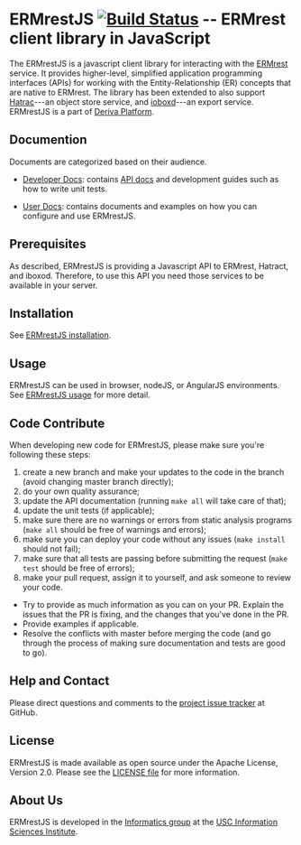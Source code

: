 # ERMrestJS [![Build Status](https://travis-ci.org/informatics-isi-edu/ermrestjs.svg?branch=master)](https://travis-ci.org/informatics-isi-edu/ermrestjs) -- ERMrest client library in JavaScript

The ERMrestJS is a javascript client library for interacting with the [ERMrest](http://github.com/informatics-isi-edu/ermrest) service. It provides higher-level, simplified application programming interfaces (APIs) for working with the Entity-Relationship (ER) concepts that are native to ERMrest. The library has been extended to also support [Hatrac](http://github.com/informatics-isi-edu/hatrac)---an object store service, and [ioboxd](http://github.com/informatics-isi-edu/ioboxd)---an export service. ERMrestJS is a part of [Deriva Platform](http://isrd.isi.edu/deriva).

## Documention

Documents are categorized based on their audience.

- [Developer Docs](docs/dev-docs): contains [API docs](docs/dev-docs/api.md) and development guides such as how to write unit tests.

- [User Docs](docs/user-docs): contains documents and examples on how you can configure and use ERMrestJS.


## Prerequisites
As described, ERMrestJS is providing a Javascript API to ERMrest, Hatract, and iboxod. Therefore, to use this API you need those services to be available in your server.


## Installation

See [ERMrestJS installation](docs/user-docs/installation.md).

## Usage

ERMrestJS can be used in browser, nodeJS, or AngularJS environments. See [ERMrestJS usage](docs/user-docs/usage.md) for more detail.

## Code Contribute

When developing new code for ERMrestJS, please make sure you're following these steps:

1. create a new branch and make your updates to the code in the branch (avoid changing master branch directly);
2. do your own quality assurance;
3. update the API documentation (running `make all` will take care of that);
4. update the unit tests (if applicable);
5. make sure there are no warnings or errors from static analysis programs
  (`make all` should be free of warnings and errors);
6. make sure you can deploy your code without any issues (`make install` should not fail);
7. make sure that all tests are passing before submitting the request (`make test` should be free of errors);
8. make your pull request, assign it to yourself, and ask someone to review your code. 
  - Try to provide as much information as you can on your PR. Explain the issues that the PR is fixing, and the changes that you've done in the PR.
  - Provide examples if applicable.
  - Resolve the conflicts with master before merging the code (and go through the process of making sure documentation and tests are good to go).

## Help and Contact

Please direct questions and comments to the [project issue tracker](https://github.com/informatics-isi-edu/ermrestjs/issues) at GitHub.

## License

ERMrestJS is made available as open source under the Apache License, Version 2.0. Please see the [LICENSE file](LICENSE) for more information.

## About Us

ERMrestJS is developed in the
[Informatics group](http://www.isi.edu/research_groups/informatics/home)
at the [USC Information Sciences Institute](http://www.isi.edu).
